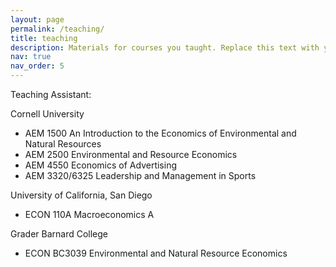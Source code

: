 ```yaml
---
layout: page
permalink: /teaching/
title: teaching
description: Materials for courses you taught. Replace this text with your description.
nav: true
nav_order: 5
---
```


Teaching Assistant:

Cornell University
- AEM 1500 An Introduction to the Economics of Environmental and Natural Resources
- AEM 2500 Environmental and Resource Economics
- AEM 4550 Economics of Advertising
- AEM 3320/6325 Leadership and Management in Sports

University of California, San Diego
- ECON 110A Macroeconomics A

Grader
Barnard College
- ECON BC3039 Environmental and Natural Resource Economics